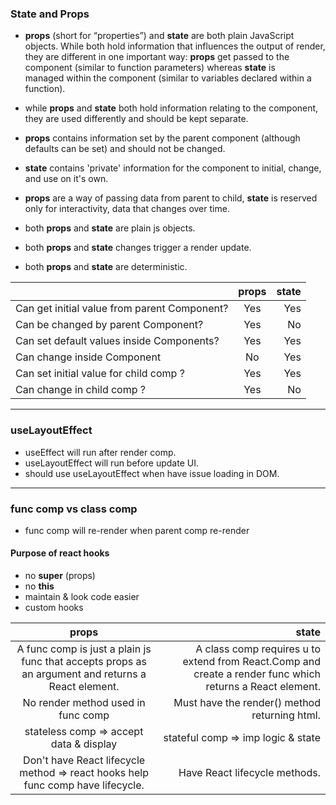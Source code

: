 ### State and Props
- **props** (short for “properties”) and **state** are both plain JavaScript objects. While both hold information that influences the output of render, they are different in one important way: **props** get passed to the component (similar to function parameters) whereas **state** is managed within the component (similar to variables declared within a function).
- while **props** and **state** both hold information relating to the component, they are used differently and should be kept separate.
- **props** contains information set by the parent component (although defaults can be set) and should not be changed.
- **state** contains 'private' information for the component to initial, change, and use on it's own.
- **props** are a way of passing data from parent to child, **state** is reserved only for interactivity, data that changes over time.

- both **props** and **state** are plain js objects.
- both **props** and **state** changes trigger a render update.
- both **props** and **state** are deterministic.

|   | **props**  | **state** |
| :------------ |:---------------:| -----:|
| Can get initial value from parent Component? | Yes | Yes |
| Can be changed by parent Component? | Yes | No |
| Can set default values inside Components? | Yes | Yes |
| Can change inside Component | No | Yes |
| Can set initial value for child comp ? | Yes | Yes |
| Can change in child comp ? | Yes | No |

-------------
### useLayoutEffect
- useEffect will run after render comp.
- useLayoutEffect will run before update UI.
- should use useLayoutEffect when have issue loading in DOM.

-------------
### func comp vs class comp
- func comp will re-render when parent comp re-render
#### Purpose of react hooks

* no **super** (props)
* no **this**
* maintain & look code easier
* custom hooks

| **props**  | **state** |
|:---------------:| -----:|
|A func comp is just a plain js func that accepts props as an argument and returns a React element.|A class comp requires u to extend from React.Comp and create a render func which returns a React element.
|No render method used in func comp|Must have the render() method returning html.|
|stateless comp => accept data & display|stateful comp => imp logic & state|
|Don't have React lifecycle method => react hooks help func comp have lifecycle.|Have React lifecycle methods.|
